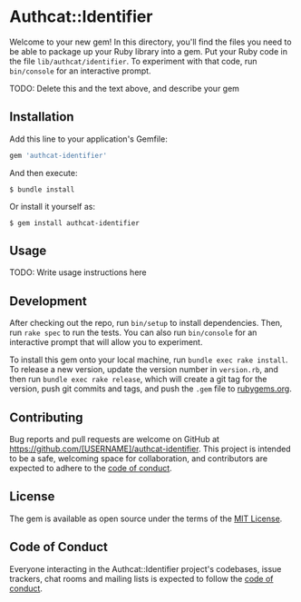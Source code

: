 # Authcat::Identifier

Welcome to your new gem! In this directory, you'll find the files you need to be able to package up your Ruby library into a gem. Put your Ruby code in the file `lib/authcat/identifier`. To experiment with that code, run `bin/console` for an interactive prompt.

TODO: Delete this and the text above, and describe your gem

## Installation

Add this line to your application's Gemfile:

```ruby
gem 'authcat-identifier'
```

And then execute:

    $ bundle install

Or install it yourself as:

    $ gem install authcat-identifier

## Usage

TODO: Write usage instructions here

## Development

After checking out the repo, run `bin/setup` to install dependencies. Then, run `rake spec` to run the tests. You can also run `bin/console` for an interactive prompt that will allow you to experiment.

To install this gem onto your local machine, run `bundle exec rake install`. To release a new version, update the version number in `version.rb`, and then run `bundle exec rake release`, which will create a git tag for the version, push git commits and tags, and push the `.gem` file to [rubygems.org](https://rubygems.org).

## Contributing

Bug reports and pull requests are welcome on GitHub at https://github.com/[USERNAME]/authcat-identifier. This project is intended to be a safe, welcoming space for collaboration, and contributors are expected to adhere to the [code of conduct](https://github.com/[USERNAME]/authcat-identifier/blob/master/CODE_OF_CONDUCT.md).


## License

The gem is available as open source under the terms of the [MIT License](https://opensource.org/licenses/MIT).

## Code of Conduct

Everyone interacting in the Authcat::Identifier project's codebases, issue trackers, chat rooms and mailing lists is expected to follow the [code of conduct](https://github.com/[USERNAME]/authcat-identifier/blob/master/CODE_OF_CONDUCT.md).
